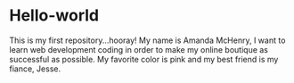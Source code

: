 # Hello-world
This is my first repository...hooray! 
My name is Amanda McHenry, I want to learn web development coding in order to make my online boutique as successful as possible. My favorite color is pink and my best friend is my fiance, Jesse. 

